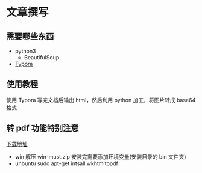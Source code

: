# 文章撰写

## 需要哪些东西

-   python3
    -   BeautifulSoup
-   [Typora](https://typora.io/)

## 使用教程

使用 Typora 写完文档后输出 html，然后利用 python 加工，将图片转成 base64 格式

## 转 pdf 功能特别注意

[下载地址](https://wkhtmltopdf.org/downloads.html)

-   win 解压 win-must.zip 安装完需要添加环境变量(安装目录的 bin 文件夹)
-   unbuntu sudo apt-get intsall wkhtmltopdf
